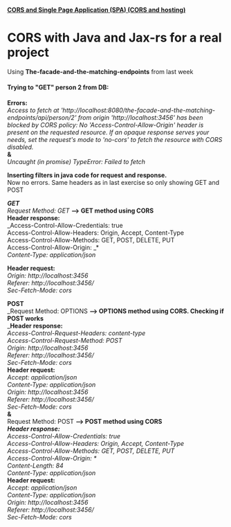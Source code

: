 #### [CORS and Single Page Application (SPA) (CORS and hosting)](https://docs.google.com/document/d/1fqWz2euCYbUoVDf6kzj8pnW5ktalJAzuqWCfFGdwrmI/edit)  

# CORS with Java and Jax-rs for a real project  

Using **The-facade-and-the-matching-endpoints** from last week

#### Trying to "GET" person 2 from DB:
**Errors:**  
_Access to fetch at 'http://localhost:8080/the-facade-and-the-matching-endpoints/api/person/2' from origin 'http://localhost:3456' has been blocked by CORS policy: No 'Access-Control-Allow-Origin' header is present on the requested resource. If an opaque response serves your needs, set the request's mode to 'no-cors' to fetch the resource with CORS disabled._  
**&**  
_Uncaught (in promise) TypeError: Failed to fetch_  

**Inserting filters in java code for request and response.**  
Now no errors. Same headers as in last exercise so only showing GET and POST  

_**GET**_  
_Request Method: GET_ **-->  GET method using CORS**  
**Header response:**  
_Access-Control-Allow-Credentials: true  
Access-Control-Allow-Headers: Origin, Accept, Content-Type  
Access-Control-Allow-Methods: GET, POST, DELETE, PUT  
Access-Control-Allow-Origin: _*  
_Content-Type: application/json_  
 
**Header request:**  
_Origin: http://localhost:3456  
Referer: http://localhost:3456/  
Sec-Fetch-Mode: cors_  


**POST**  
_Request Method: OPTIONS **-->  OPTIONS method using CORS. Checking if POST works**  
_**Header response:**  
_Access-Control-Request-Headers: content-type  
Access-Control-Request-Method: POST  
Origin: http://localhost:3456  
Referer: http://localhost:3456/  
Sec-Fetch-Mode: cors_  
**Header request:**  
_Accept: application/json  
Content-Type: application/json  
Origin: http://localhost:3456  
Referer: http://localhost:3456/  
Sec-Fetch-Mode: cors_  
**&**  
Request Method: POST **-->  POST method using CORS**  
_**Header response:**  
Access-Control-Allow-Credentials: true  
Access-Control-Allow-Headers: Origin, Accept, Content-Type  
Access-Control-Allow-Methods: GET, POST, DELETE, PUT  
Access-Control-Allow-Origin: *  
Content-Length: 84  
Content-Type: application/json_  
**Header request:**  
_Accept: application/json  
Content-Type: application/json  
Origin: http://localhost:3456  
Referer: http://localhost:3456/  
Sec-Fetch-Mode: cors_  



